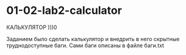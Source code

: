 # 01-02-lab2-calculator
КАЛЬКУЛЯТОР )))0 

Заданием было сделать калькулятор и внедрить в него скрытные труднодоступные баги. Сами баги описаны в файле баги.txt
